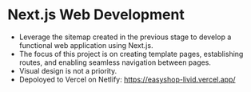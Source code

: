 # Next.js Web Development

- Leverage the sitemap created in the previous stage to develop a functional web application using Next.js. 
- The focus of this project is on creating template pages, establishing routes, and enabling seamless navigation between pages. 
- Visual design is not a priority.
- Depoloyed to Vercel on Netlify: https://easyshop-livid.vercel.app/



